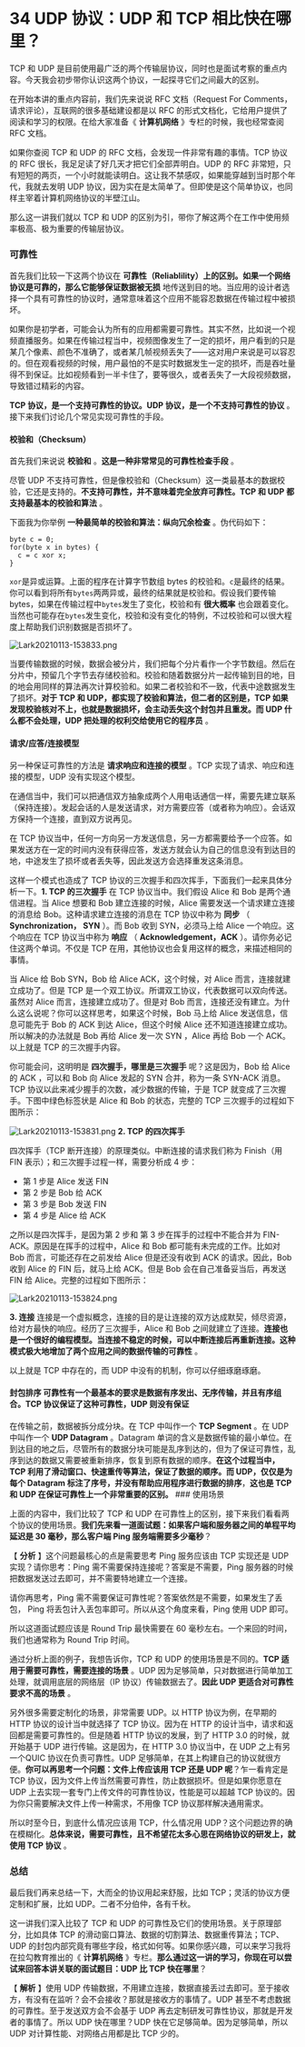 # 34 UDP 协议：UDP 和 TCP 相比快在哪里？

TCP 和 UDP 是目前使用最广泛的两个传输层协议，同时也是面试考察的重点内容。今天我会初步带你认识这两个协议，一起探寻它们之间最大的区别。

在开始本讲的重点内容前，我们先来说说 RFC 文档（Request For Comments，请求评论），互联网的很多基础建设都是以 RFC 的形式文档化，它给用户提供了阅读和学习的权限。在给大家准备《 **计算机网络** 》专栏的时候，我也经常查阅 RFC 文档。

如果你查阅 TCP 和 UDP 的 RFC 文档，会发现一件非常有趣的事情。TCP 协议的 RFC 很长，我足足读了好几天才把它们全部弄明白。UDP 的 RFC 非常短，只有短短的两页，一个小时就能读明白。这让我不禁感叹，如果能穿越到当时那个年代，我就去发明 UDP 协议，因为实在是太简单了。但即使是这个简单协议，也同样主宰着计算机网络协议的半壁江山。

那么这一讲我们就以 TCP 和 UDP 的区别为引，带你了解这两个在工作中使用频率极高、极为重要的传输层协议。

### 可靠性

首先我们比较一下这两个协议在 **可靠性（Reliablility）上的区别。如果一个网络协议是可靠的，那么它能够保证数据被无损** 地传送到目的地。当应用的设计者选择一个具有可靠性的协议时，通常意味着这个应用不能容忍数据在传输过程中被损坏。

如果你是初学者，可能会认为所有的应用都需要可靠性。其实不然，比如说一个视频直播服务。如果在传输过程当中，视频图像发生了一定的损坏，用户看到的只是某几个像素、颜色不准确了，或者某几帧视频丢失了——这对用户来说是可以容忍的。但在观看视频的时候，用户最怕的不是实时数据发生一定的损坏，而是吞吐量得不到保证。比如视频看到一半卡住了，要等很久，或者丢失了一大段视频数据，导致错过精彩的内容。

**TCP 协议，是一个支持可靠性的协议。UDP 协议，是一个不支持可靠性的协议** 。接下来我们讨论几个常见实现可靠性的手段。

#### 校验和（Checksum）

首先我们来说说 **校验和** 。**这是一种非常常见的可靠性检查手段** 。

尽管 UDP 不支持可靠性，但是像校验和（Checksum）这一类最基本的数据校验，它还是支持的。**不支持可靠性，并不意味着完全放弃可靠性。TCP 和 UDP 都支持最基本的校验和算法** 。

下面我为你举例 **一种最简单的校验和算法：纵向冗余检查** 。伪代码如下：

```plaintext
byte c = 0;
for(byte x in bytes) {
  c = c xor x;
}
```

`xor`是异或运算。上面的程序在计算字节数组 bytes 的校验和。`c`是最终的结果。你可以看到将所有`bytes`两两异或，最终的结果就是校验和。假设我们要传输 bytes，如果在传输过程中`bytes`发生了变化，校验和有 **很大概率** 也会跟着变化。当然也可能存在`bytes`发生变化，校验和没有变化的特例，不过校验和可以很大程度上帮助我们识别数据是否损坏了。

![Lark20210113-153833.png](assets/CgpVE1_-o5GADgRkAABcTgxXiyw544.png)

当要传输数据的时候，数据会被分片，我们把每个分片看作一个字节数组。然后在分片中，预留几个字节去存储校验和。校验和随着数据分片一起传输到目的地，目的地会用同样的算法再次计算校验和。如果二者校验和不一致，代表中途数据发生了损坏。**对于 TCP 和 UDP，都实现了校验和算法，但二者的区别是，TCP 如果发现校验核对不上，也就是数据损坏，会主动丢失这个封包并且重发。而 UDP 什么都不会处理，UDP 把处理的权利交给使用它的程序员** 。

#### 请求/应答/连接模型

另一种保证可靠性的方法是 **请求响应和连接的模型** 。TCP 实现了请求、响应和连接的模型，UDP 没有实现这个模型。

在通信当中，我们可以把通信双方抽象成两个人用电话通信一样，需要先建立联系（保持连接）。发起会话的人是发送请求，对方需要应答（或者称为响应）。会话双方保持一个连接，直到双方说再见。

在 TCP 协议当中，任何一方向另一方发送信息，另一方都需要给予一个应答。如果发送方在一定的时间内没有获得应答，发送方就会认为自己的信息没有到达目的地，中途发生了损坏或者丢失等，因此发送方会选择重发这条消息。

这样一个模式也造成了 TCP 协议的三次握手和四次挥手，下面我们一起来具体分析一下。**1. TCP 的三次握手** 在 TCP 协议当中。我们假设 Alice 和 Bob 是两个通信进程。当 Alice 想要和 Bob 建立连接的时候，Alice 需要发送一个请求建立连接的消息给 Bob。这种请求建立连接的消息在 TCP 协议中称为 **同步** （ **Synchronization， SYN** ）。而 Bob 收到 SYN，必须马上给 Alice 一个响应。这个响应在 TCP 协议当中称为 **响应** （ **Acknowledgement，ACK** ）。请你务必记住这两个单词。不仅是 TCP 在用，其他协议也会复用这样的概念，来描述相同的事情。

当 Alice 给 Bob SYN，Bob 给 Alice ACK，这个时候，对 Alice 而言，连接就建立成功了。但是 TCP 是一个双工协议。所谓双工协议，代表数据可以双向传送。虽然对 Alice 而言，连接建立成功了。但是对 Bob 而言，连接还没有建立。为什么这么说呢？你可以这样思考，如果这个时候，Bob 马上给 Alice 发送信息，信息可能先于 Bob 的 ACK 到达 Alice，但这个时候 Alice 还不知道连接建立成功。 所以解决的办法就是 Bob 再给 Alice 发一次 SYN ，Alice 再给 Bob 一个 ACK。以上就是 TCP 的三次握手内容。

你可能会问，这明明是 **四次握手，哪里是三次握手** 呢？这是因为，Bob 给 Alice 的 ACK ，可以和 Bob 向 Alice 发起的 SYN 合并，称为一条 SYN-ACK 消息。TCP 协议以此来减少握手的次数，减少数据的传输，于是 TCP 就变成了三次握手。下图中绿色标签状是 Alice 和 Bob 的状态，完整的 TCP 三次握手的过程如下图所示：

![Lark20210113-153831.png](assets/CgpVE1_-o7OAHQP4AADkdEFtGfI902.png) **2. TCP 的四次挥手**

四次挥手（TCP 断开连接）的原理类似。中断连接的请求我们称为 Finish（用 FIN 表示）；和三次握手过程一样，需要分析成 4 步：

- 第 1 步是 Alice 发送 FIN
- 第 2 步是 Bob 给 ACK
- 第 3 步是 Bob 发送 FIN
- 第 4 步是 Alice 给 ACK

之所以是四次挥手，是因为第 2 步和 第 3 步在挥手的过程中不能合并为 FIN-ACK。原因是在挥手的过程中，Alice 和 Bob 都可能有未完成的工作。比如对 Bob 而言，可能还存在之前发给 Alice 但是还没有收到 ACK 的请求。因此，Bob 收到 Alice 的 FIN 后，就马上给 ACK。但是 Bob 会在自己准备妥当后，再发送 FIN 给 Alice。完整的过程如下图所示：

![Lark20210113-153824.png](assets/Ciqc1F_-o7uASykoAAD1Eo7HnP4749.png)

**3. 连接** 连接是一个虚拟概念，连接的目的是让连接的双方达成默契，倾尽资源，给对方最快的响应。经历了三次握手，Alice 和 Bob 之间就建立了连接。**连接也是一个很好的编程模型。当连接不稳定的时候，可以中断连接后再重新连接。这种模式极大地增加了两个应用之间的数据传输的可靠性** 。

以上就是 TCP 中存在的，而 UDP 中没有的机制，你可以仔细琢磨琢磨。

#### 封包排序 **可靠性有一个最基本的要求是数据有序发出、无序传输，并且有序组合。TCP 协议保证了这种可靠性，UDP 则没有保证**

在传输之前，数据被拆分成分块。在 TCP 中叫作一个 **TCP Segment** 。在 UDP 中叫作一个 **UDP Datagram** 。Datagram 单词的含义是数据传输的最小单位。在到达目的地之后，尽管所有的数据分块可能是乱序到达的，但为了保证可靠性，乱序到达的数据又需要被重新排序，恢复到原有数据的顺序。**在这个过程当中，TCP 利用了滑动窗口、快速重传等算法，保证了数据的顺序。而 UDP，仅仅是为每个 Datagram 标注了序号，并没有帮助应用程序进行数据的排序**，**这也是 TCP 和 UDP 在保证可靠性上一个非常重要的区别。** ### 使用场景

上面的内容中，我们比较了 TCP 和 UDP 在可靠性上的区别，接下来我们看看两个协议的使用场景。**我们先来看一道面试题：如果客户端和服务器之间的单程平均延迟是 30 毫秒，那么客户端 Ping 服务端需要多少毫秒**？

【 **分析** 】这个问题最核心的点是需要思考 Ping 服务应该由 TCP 实现还是 UDP 实现？请你思考：Ping 需不需要保持连接呢？答案是不需要，Ping 服务器的时候把数据发送过去即可，并不需要特地建立一个连接。

请你再思考，Ping 需不需要保证可靠性呢？答案依然是不需要，如果发生了丢包， Ping 将丢包计入丢包率即可。所以从这个角度来看，Ping 使用 UDP 即可。

所以这道面试题应该是 Round Trip 最快需要在 60 毫秒左右。一个来回的时间，我们也通常称为 Round Trip 时间。

通过分析上面的例子，我想告诉你，TCP 和 UDP 的使用场景是不同的。**TCP 适用于需要可靠性，需要连接的场景** 。UDP 因为足够简单，只对数据进行简单加工处理，就调用底层的网络层（IP 协议）传输数据去了。**因此 UDP 更适合对可靠性要求不高的场景** 。

另外很多需要定制化的场景，非常需要 UDP。以 HTTP 协议为例，在早期的 HTTP 协议的设计当中就选择了 TCP 协议。因为在 HTTP 的设计当中，请求和返回都是需要可靠性的。但是随着 HTTP 协议的发展，到了 HTTP 3.0 的时候，就开始基于 UDP 进行传输。这是因为，在 HTTP 3.0 协议当中，在 UDP 之上有另一个QUIC 协议在负责可靠性。UDP 足够简单，在其上构建自己的协议就很方便。**你可以再思考一个问题：文件上传应该用 TCP 还是 UDP 呢**？乍一看肯定是 TCP 协议，因为文件上传当然需要可靠性，防止数据损坏。但是如果你愿意在 UDP 上去实现一套专门上传文件的可靠性协议，性能是可以超越 TCP 协议的。因为你只需要解决文件上传一种需求，不用像 TCP 协议那样解决通用需求。

所以时至今日，到底什么情况应该用 TCP，什么情况用 UDP？这个问题边界的确在模糊化。**总体来说，需要可靠性，且不希望花太多心思在网络协议的研发上，就使用 TCP 协议** 。

### 总结

最后我们再来总结一下，大而全的协议用起来舒服，比如 TCP；灵活的协议方便定制和扩展，比如 UDP。二者不分伯仲，各有千秋。

这一讲我们深入比较了 TCP 和 UDP 的可靠性及它们的使用场景。关于原理部分，比如具体 TCP 的滑动窗口算法、数据的切割算法、数据重传算法；TCP、UDP 的封包内部究竟有哪些字段，格式如何等。如果你感兴趣，可以来学习我将在拉勾教育推出的《 **计算机网络** 》专栏。**那么通过这一讲的学习，你现在可以尝试来回答本讲关联的面试题目：UDP 比 TCP 快在哪里**？

【 **解析** 】使用 UDP 传输数据，不用建立连接，数据直接丢过去即可。至于接收方，有没有在监听？会不会接收？那就是接收方的事情了。UDP 甚至不考虑数据的可靠性。至于发送双方会不会基于 UDP 再去定制研发可靠性协议，那就是开发者的事情了。所以 UDP 快在哪里？UDP 快在它足够简单。因为足够简单，所以 UDP 对计算性能、对网络占用都是比 TCP 少的。
